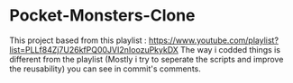 # Pocket-Monsters-Clone
This project based from this playlist : https://www.youtube.com/playlist?list=PLLf84Zj7U26kfPQ00JVI2nIoozuPkykDX
The way i codded things is different from the playlist (Mostly i try to seperate the scripts and improve the reusability) you can see in commit's comments.

